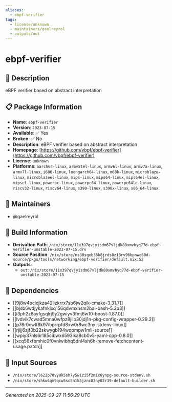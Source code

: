 ```yaml
---
aliases:
  - ebpf-verifier
tags:
  - license/unknown
  - maintainers/gaelreyrol
  - outputs/out
---
```


# ebpf-verifier

## 📝 Description

eBPF verifier based on abstract interpretation

## 📋 Package Information

- **Name**: `ebpf-verifier`
- **Version**: `2023-07-15`
- **Available**: ✅ Yes
- **Broken**: ✅ No
- **Description**: eBPF verifier based on abstract interpretation
- **Homepage**: [https://github.com/vbpf/ebpf-verifier](https://github.com/vbpf/ebpf-verifier)
- **License**: `unknown`
- **Platforms**: `aarch64-linux`, `armv5tel-linux`, `armv6l-linux`, `armv7a-linux`, `armv7l-linux`, `i686-linux`, `loongarch64-linux`, `m68k-linux`, `microblaze-linux`, `microblazeel-linux`, `mips-linux`, `mips64-linux`, `mips64el-linux`, `mipsel-linux`, `powerpc-linux`, `powerpc64-linux`, `powerpc64le-linux`, `riscv32-linux`, `riscv64-linux`, `s390-linux`, `s390x-linux`, `x86_64-linux`
## 👥 Maintainers

- @gaelreyrol


## 🔧 Build Information

- **Derivation Path**: `/nix/store/11x397qvjyisdm67vljdk80xmvhyq77d-ebpf-verifier-unstable-2023-07-15.drv`
- **Source Position**: `/nix/store/ns30sqxb36k8jrds8z18rv96bpnwc60d-source/pkgs/tools/networking/ebpf-verifier/default.nix:52`
- **Outputs**:
  - `out`:  `/nix/store/11x397qvjyisdm67vljdk80xmvhyq77d-ebpf-verifier-unstable-2023-07-15`

## 🔗 Dependencies

- [[9j8w4bcicjkza42lizkrrx7sb6jw2qik-cmake-3.31.7]]
- [[bjsb6wdjykafnkixq156qdvmxhsm2bai-bash-5.3p3]]
- [[i3ph2z8ayfgsqlrj9y2gwiyv3fmj6w10-boost-1.87.0]]
- [[lvdvlk7cwad5mna0wfpz8jllb30jdj1n-pkg-config-wrapper-0.29.2]]
- [[p76r0cwlf6k97ibprrpfd8xw0r8wc3nx-stdenv-linux]]
- [[rjijj6zjf3b22skwygb194wqpmpw1mli-source]]
- [[wpiy37nls6r185cibwx6593lka8cb0v5-yaml-cpp-0.8.0]]
- [[xcq56xfbmhic0f0vnlwibhq5dnl4sh6h-remove-fetchcontent-usage.patch]]

## 📁 Input Sources

- `/nix/store/l622p70vy8k5sh7y5wizi5f2mic6ynpg-source-stdenv.sh`
- `/nix/store/shkw4qm9qcw5sc5n1k5jznc83ny02r39-default-builder.sh`

---
*Generated on 2025-09-27 11:56:29 UTC*
